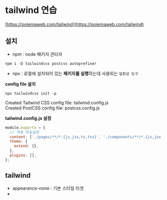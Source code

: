 # tailwind 연습

[https://poiemaweb.com/tailwind](https://poiemaweb.com/tailwind)

## 설치

- npm : node 패키지 관리자

```
npm i -D tailwindcss postcss autoprefixer
```

- npx : 로컬에 설치되어 있는 **패키지를 실행**하는데 사용되는 `일회성 도구`

**config file 설치**

```
npx tailwindcss init -p
```

Created Tailwind CSS config file: tailwind.config.js  
Created PostCSS config file: postcss.config.js

**tailwind.config.js 설정**

```js
module.exports = {
  // 적용 파일설정
  content: ['./pages/**/*.{js,jsx,ts,tsx}', './components/**/*.{js,jsx,ts,tsx}'],
  theme: {
    extend: {},
  },
  plugins: [],
};
```

## tailwind

- appearance-none : 기본 스타일 리셋
-
